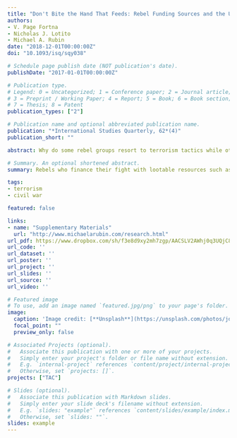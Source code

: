 ```yaml
---
title: "Don't Bite the Hand That Feeds: Rebel Funding Sources and the Use of Terrorism in Civil Wars"
authors:
- V. Page Fortna
- Nicholas J. Lotito
- Michael A. Rubin
date: "2018-12-01T00:00:00Z"
doi: "10.1093/isq/sqy038"

# Schedule page publish date (NOT publication's date).
publishDate: "2017-01-01T00:00:00Z"

# Publication type.
# Legend: 0 = Uncategorized; 1 = Conference paper; 2 = Journal article;
# 3 = Preprint / Working Paper; 4 = Report; 5 = Book; 6 = Book section;
# 7 = Thesis; 8 = Patent
publication_types: ["2"]

# Publication name and optional abbreviated publication name.
publication: "*International Studies Quarterly, 62*(4)"
publication_short: ""

abstract: Why do some rebel groups resort to terrorism tactics while others refrain from doing so? How rebel organizations finance their rebellion creates variation in the extent to which terrorism undermines their legitimacy. Rebel organizations pay attention to the legitimacy costs associated with terrorism. Organizations that rely primarily on civilian support, and to a lesser extent on foreign support, exercise more restraint in their use of terrorism. Rebels who finance their fight with lootable resources such as gems or drugs are least vulnerable to the costs of alienating domestic supporters. Thus, they are more likely to resort to terrorism and to employ more of it. The article elaborates this legitimacy-cost theory and tests it using new data on Terrorism in Armed Conflict from 1970 to 2007. We find robust support for the hypothesis that groups who finance their fight with natural resources are significantly more likely to employ terrorism (though not necessarily to conduct more deadly attacks) relative to those who rely on local civilian support. Groups with external sources of financing, such as foreign state support, may be more likely to engage in terrorism than those who rely on local civilians, but not significantly so.

# Summary. An optional shortened abstract.
summary: Rebels who finance their fight with lootable resources such as gems or drugs are least vulnerable to the costs of alienating domestic supporters. Thus, they are more likely to resort to terrorism and to employ more of it.

tags:
- terrorism
- civil war

featured: false

links:
- name: "Supplementary Materials"
  url: "http://www.michaelarubin.com/research.html"
url_pdf: https://www.dropbox.com/sh/f3e8d9xy2mh7zgp/AACSLV2AWhj0q3UQjC8cBlLba?dl=0&preview=Dont_Bite_the_Hand_Preprint.pdf
url_code: ''
url_dataset: ''
url_poster: ''
url_project: ''
url_slides: ''
url_source: ''
url_video: ''

# Featured image
# To use, add an image named `featured.jpg/png` to your page's folder. 
image:
  caption: 'Image credit: [**Unsplash**](https://unsplash.com/photos/jdD8gXaTZsc)'
  focal_point: ""
  preview_only: false

# Associated Projects (optional).
#   Associate this publication with one or more of your projects.
#   Simply enter your project's folder or file name without extension.
#   E.g. `internal-project` references `content/project/internal-project/index.md`.
#   Otherwise, set `projects: []`.
projects: ["TAC"]

# Slides (optional).
#   Associate this publication with Markdown slides.
#   Simply enter your slide deck's filename without extension.
#   E.g. `slides: "example"` references `content/slides/example/index.md`.
#   Otherwise, set `slides: ""`.
slides: example
---
```


